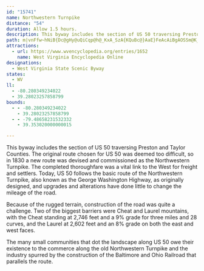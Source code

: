 ```yaml
---
id: "15741"
name: Northwestern Turnpike
distance: "54"
duration: Allow 1.5 hours.
description: This byway includes the section of US 50 traversing Preston and Taylor Counties.
path: m|vnFfw~hNiB{Dc@gHy@uQiCqp@h@_KxA_SzA{KQuBc@}AaE}FeAcAiBgAOSSm@K_AiBiJY{B}EyHcA_Au@kA]wCQ_GsA_EuEiJyAkD{@sDkBkEkBsFOq@[wC@eBXeCbBgDnAsAlA{@rEeC~ByAbAcBl@{AZyAHsBQ{EkDwVe@kBgA_C_AwAaN_KmB{B{AyCm@kBy@yDYcB[u@w@m@eC_AaAeAe@_AUoBNoDIgAa@y@mByAc@m@i@{AUsADsBbAeKHaBi@eAuDuCo@_A[}@OqARkKMwAy@aD[sDp@cHBwDo@eCs@}AmCmCyEsDUYc@gASsAk@cUSaD{Msw@SiC?oCb@aPO{BcDoOUqC?{@TwBzJse@Hy@?u@Iu@w@cCuH{Hw@mAUi@_@{CgByHmAuG[_CqA{RFkOLkCj@mEIqBcFgPe@iAmAoAkMmJiAkAmCmFmJsMw@uA[_Am@mCoBmMUy@gB{CuAeB_@gAC_ABsBIu@cB}Gy@{Fa@iGCoLSsDY{CoAuHiAsBw@s@uDgCc@e@_@mAMqA[{AcAsA_A_Ae@k@Oc@cAiFKwA?cBIw@WuB[eBiQec@eBuJe@cBWa@i@e@sBmAyCgAyCe@iAs@}@_AcBoD_B_CsEgDsA}AqJqPsA}De@iCi@yJdA{DNgAb@cGX{A^_AnAyAnBgBp@eAn@_CNuCIe@gFmLqJkUe@sBMmCKw@kKy]o@s@mBeA]]Q_@?iAP_B`DaP?g@uAkXWuBy@sNMwAkDuIe@uCsDsp@g@gDk@eCcAeCiBsCcB}AwBqAqBs@kKqAqFmAiCcAwFgD{M}NqWyYuAoBaBuCkAuCw@wBuAoFi@aE_@kDi@_MMs\RgBd@oAlAiBfC}@~CR`Fp@`Hn@t@IlCmBt@mAfByHrEyPxDgJb@oCCsLVia@w@wDcGsUqAkCk@s@mDgDiB_CcDsQu@_FMeCH{DRkB^aB~Nce@d@gBnBoJh@cBbAuBhAwAfDcChAgAt@oAx@yB^qBxFid@H_BEkDOoBOw@sCqIi@sD[mGrDygADsCUcFc@kCo@eB_BkBcCyAcBsBy@aC_@wCDeCh@wCjLuWd@_CHuCIoAQ}@{@sBeG}GwDwHg@yAa@kCa@cK`@kD~C_RL}BWaDkDqR]uBUcDEgKJaENqAHc@x@oArHcGb@i@r@gEbAiDx@eBdAgBrBiBnAc@pGQnQ}BbCGnJqCtBGn@QrBeCbAiBJc@LaFJ{@l@uB~AmE^}@|EaH|AmCCw@_@a@gD@kAa@c@Yo@e@e@u@CeAb@{Cr@oBnCmGLm@@e@Ig@oBsHCwAH}@ZqAlA_AXi@N}@n@qObBkIHsFE_BmDeVGw@B_Bb@cGHcFOg@a@g@o@U[?s@VcDtByAb@cDDkKk@s@W_FaFsAcDSkA?cBXs@n@gAxA{Dx@aA|@g@bHc@b@Sh@_ATyACs@[aBsFuSOmBH}B\aBp@qAh@m@pI{Ej@eAHcBiAaGYu@sCqEe@cA_@kBIy@?uCj@aRWyK[oCkBuHyByOCy@DsCjI__@B{@CqAS_AYg@eD}D}C}EwF}NqByHuCeNoAiD]yAQeAOaDFaBVyAt@aBfAgA~@sA^cAx@wE^mA~@sBzAaBrJwIxPuL~A{AjJeRh@oBT{DD{Eo@yM?{BbAqTHyId@aEDqAEq@YiA_B}Di@oBUaB?mGM{AsDkQR}B@u@a@cKDoATcA|@wB`@s@n@s@vBsA|FeClA{@Ps@NyBK}d@b@gChByEX}ANqCEqADuD^oChF_SVyANsBDcHE_AYeCy@gDe@iAmD}GkBeCgBeBkCwBiCcBiEsB_GsB{@q@aF}EyA}CuAgEY_B?}@n@qCxB_HRcAJcBDuGL{BlAkGJaCEsA}@mG{@}D}BoHsCqK_@qDIsANgKCeCkAuPOuASm@[s@gBeCS_AFy@d@cAbBwAbEoBhA{@XsA?}@oAiDOkB@y@Lm@n@gAxAaBb@eAZqCbA}BrAu@bDyA`AQ`DMrEmB`CK~@M^c@DoAs@gFAyAbB{Tf@aE`BaDd@wD\{@^eBI}@]o@{BmBg@KuBEo@a@y@cAiAs@mAWcAm@yFoF_BsCMi@O{@^iLRq@`@YjEyAl@u@JyATyJIk@iFuGsAw@yCaAqDm@k@m@w@qC[g@{@YeFUm@c@Ge@D_@lDeGPcA~@_Jh@c@lBIh@WXk@X{AtAeEl@aCjBmE|@gCXsB?}BJi@|@kBCaCL_@hCkBXm@T{BRKN@LXq@tEOn@m@f@Qh@@dAGbAS~@OtBBfANRVIfAkDbEkGr@wBr@kAz@u@|AeEh@k@tAO|ALvD?rDe@`Ao@`AqAbBwC~CoLhBcLrCyFVsA?sILuAzD}Np@oCViBh@ePhCmi@|By[FgCAyCOsEc@{DyFaVi@mEIsB?yBZyU_@sCeByG}AiEoB}GoA{BsQiVuF_Mw@uCMgAEkAD_Dd@aEvBgHrA{CfJoPlAkD~AaDfDmFnCeDlBgDXw@zAcHl@eBxAiA|QiKdCgChBgCrAwCzIsUvNef@zAiD`IaNhE{DtDkBjDqAjB[dK@l@F~Ab@~EpBfEzBdGtFl@b@pBf@h@?hAMr@SvAy@lKqGhByArBsCxBuDlE{GX}@Dm@?s@Oy@sBcHm@}AeCmFiDgF}AgE]yAa@yCIcAmAcGQ{Du@yB[yAQkDDOC[W}@YyCDu@\oACkAMYuAaAQq@C_Bc@{@e@Wc@o@IyCKUc@YgCOUMk@m@s@wED_CKm@MQ[Mc@FiDhAo@I]g@GYC{@d@}B?s@Sw@k@{@M]Ea@BeCT_A^a@vB}Ad@q@h@iAD_@Eg@I_@gBaBa@o@Y{ABeA^cAVc@`C_CTe@HgAE_@eA_CG_BOeAe@u@iAq@Sk@?kANkBEaAIW_B_BI]?qAKu@Ok@aAmBy@gD_CaC}DmGu@y@qG_Fo@y@mB_D_ASiBGmBqAgDiBcJcDu@a@y@s@wByCyAmE{L_WcBuFeEqWaFw]uKkz@WqA_@uAeAgCeAkBgW}a@cAoC}Iyk@WaBQ}CCsARqDT}BbBuJNeB?mAIoAiByO?oAb@eD?eCOmAiByFSqAO}AI{FOuBsAwH[qEDeFXeJFeNC|AB}A??HkJOiMIwFKuH[_FmBiJe@mBwBeJo@kCm@cC_@iBR_Ii@{FBiGvBuDtB_BROzGaFlEsBlDoBlAoBTsBUoJ~AsGzBoGz@cC~AiD\w@pAwDlBwLpEw]t@eGl@yFDYjA{FFK
attractions:
  - url: https://www.wvencyclopedia.org/entries/1652
    name: West Virginia Encyclopedia Online
designations:
  - West Virginia State Scenic Byway
states:
  - WV
ll:
  - -80.280349234022
  - 39.28023257858799
bounds:
  - - -80.280349234022
    - 39.28023257858799
  - - -79.48658231532332
    - 39.353020000000015

---
```


This byway includes the section of US 50 traversing Preston and Taylor Counties. The original route chosen for US 50 was deemed too difficult, so in 1830 a new route was devised and commissioned as the Northwestern Turnpike. The completed thoroughfare was a vital link to the West for freight and settlers. Today, US 50 follows the basic route of the Northwestern Turnpike, also known as the George Washington Highway, as originally designed, and upgrades and alterations have done little to change the mileage of the road.

Because of the rugged terrain, construction of the road was quite a challenge. Two of the biggest barriers were Cheat and Laurel mountains, with the Cheat standing at 2,746 feet and a 9% grade for three miles and 28 curves, and the Laurel at 2,602 feet and an 8% grade on both the east and west faces.

The many small communities that dot the landscape along US 50 owe their existence to the commerce along the old Northwestern Turnpike and the industry spurred by the construction of the Baltimore and Ohio Railroad that parallels the route.
